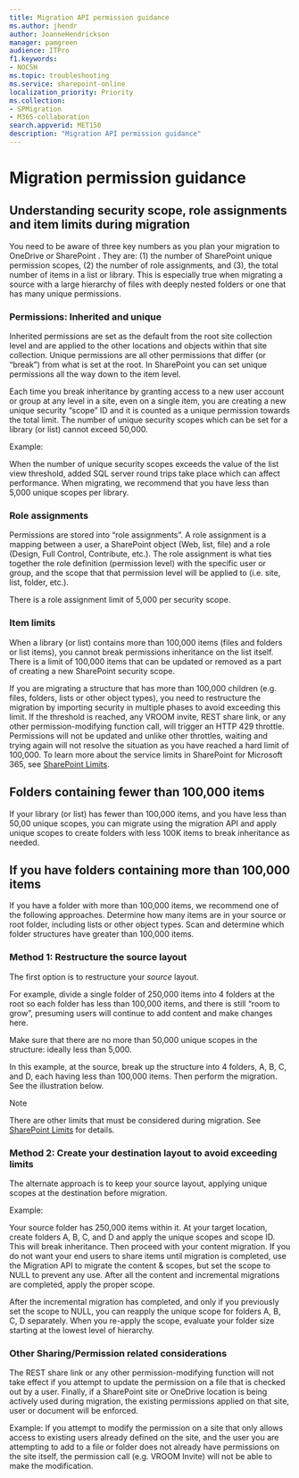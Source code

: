 ```yaml
---
title: Migration API permission guidance
ms.author: jhendr
author: JoanneHendrickson
manager: pamgreen
audience: ITPro
f1.keywords:
- NOCSH
ms.topic: troubleshooting
ms.service: sharepoint-online
localization_priority: Priority
ms.collection: 
- SPMigration
- M365-collaboration
search.appverid: MET150
description: "Migration API permission guidance"
---
```

# Migration permission guidance

## Understanding security scope, role assignments and item limits during migration

You need to be aware of three key numbers as you plan your migration to OneDrive or SharePoint . They are: (1) the number of SharePoint unique permission scopes, (2) the number of role assignments, and (3), the total number of items in a list or library. This is especially true when migrating a source with a large hierarchy of files with deeply nested folders or one that has many unique permissions. 

### Permissions: Inherited and unique

Inherited permissions are set as the default from the root site collection level and are applied to the other locations and objects within that site collection. Unique permissions are all other permissions that differ (or “break”) from what is set at the root. In SharePoint you can set unique permissions all the way down to the item level.

Each time you break inheritance by granting access to a new user account or group at any level in a site, even on a single item, you are creating a new unique security “scope” ID and it is counted as a unique permission towards the total limit. The number of unique security scopes which can be set for a library (or list) cannot exceed 50,000.  

Example:
 
When the number of unique security scopes exceeds the value of the list view threshold, added SQL server round trips take place which can affect performance. 
When migrating, we recommend that you have less than 5,000 unique scopes per library. 

### Role assignments
 
Permissions are stored into “role assignments”. A role assignment is a mapping between a user, a SharePoint object (Web, list, file) and a role (Design, Full Control, Contribute, etc.). The role assignment is what ties together the role definition (permission level) with the specific user or group, and the scope that that permission level will be applied to (i.e. site, list, folder, etc.).

There is a role assignment limit of 5,000 per security scope.

### Item limits 

When a library (or list) contains more than 100,000 items (files and folders or list items), you cannot break permissions inheritance on the list itself.  There is a limit of 100,000 items that can be updated or removed as a part of creating a new SharePoint security scope. 

If you are migrating a structure that has more than 100,000 children (e.g. files, folders, lists or other object types), you need to restructure the migration by importing security in multiple phases to avoid exceeding this limit. If the threshold is reached, any VROOM invite, REST share link, or any other permission-modifying function call, will trigger an HTTP 429 throttle. Permissions will not be updated and unlike other throttles, waiting and trying again will not resolve the situation as you have reached a hard limit of 100,000.
To learn more about the service limits in SharePoint for Microsoft 365, see [SharePoint Limits](https://docs.microsoft.com/en-us/office365/servicedescriptions/sharepoint-online-service-description/sharepoint-online-limits#items-in-lists-and-libraries).

## Folders containing fewer than 100,000 items

If your library (or list) has fewer than 100,000 items, and you have less than 50,00 unique scopes, you can migrate using the migration API and apply unique scopes to create folders with less 100K items to break inheritance as needed.

## If you have folders containing more than 100,000 items

If you have a folder with more than 100,000 items, we recommend one of the following approaches. Determine how many items are in your source or root folder, including lists or other object types. Scan and determine which folder structures have greater than 100,000 items.

### Method 1: Restructure the source layout
The first option is to restructure your *source* layout.

For example, divide a single folder of 250,000 items into 4 folders at the root so each folder has less than 100,000 items, and there is still “room to grow”, presuming users will continue to add content and make changes here.

Make sure that there are no more than 50,000 unique scopes in the structure: ideally less than 5,000. 

In this example, at the source, break up the structure into 4 folders, A, B, C, and D, each having less than 100,000 items. Then perform the migration. See the illustration below.
 
>[!Note]
>There are other limits that must be considered during migration. See [SharePoint Limits](https://docs.microsoft.com/en-us/office365/servicedescriptions/sharepoint-online-service-description/sharepoint-online-limits#items-in-lists-and-libraries) for details. 

### Method 2: Create your destination layout to avoid exceeding limits
The alternate approach is to keep your source layout, applying unique scopes at the destination before migration.

Example:


Your source folder has 250,000 items within it. At your target location, create folders A, B, C, and D and apply the unique scopes and scope ID. This will break inheritance. Then proceed with your content migration. 
If you do not want your end users to share items until migration is completed, use the Migration API to migrate the content & scopes, but set the scope to NULL to prevent any use. 
After all the content and incremental migrations are completed, apply the proper scope.

After the incremental migration has completed, and only if you previously set the scope to NULL, you can reapply the unique scope for folders A, B, C, D separately. When you re-apply the scope, evaluate your folder size starting at the lowest level of hierarchy.  

### Other Sharing/Permission related considerations
 
The REST share link or any other permission-modifying function will not take effect if you attempt to update the permission on a file that is checked out by a user.
Finally, if a SharePoint site or OneDrive location is being actively used during migration, the existing permissions applied on that site, user or document will be enforced.
 
Example: If you attempt to modify the permission on a site that only allows access to existing users already defined on the site, and the user you are attempting to add to a file or folder does not already have permissions on the site itself, the permission call (e.g. VROOM Invite) will not be able to make the modification. 




